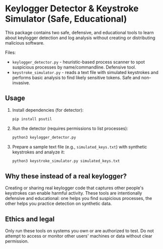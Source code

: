 # Keylogger Detector & Keystroke Simulator (Safe, Educational)

This package contains two safe, defensive, and educational tools to learn about keylogger detection and log analysis without creating or distributing malicious software.

Files:
- `keylogger_detector.py` - heuristic-based process scanner to spot suspicious processes by name/commandline. Defensive tool.
- `keystroke_simulator.py` - reads a text file with simulated keystrokes and performs basic analysis to find likely sensitive tokens. Safe and non-invasive.

Usage
------
1. Install dependencies (for detector):
   ```bash
   pip install psutil
   ```

2. Run the detector (requires permissions to list processes):
   ```bash
   python3 keylogger_detector.py
   ```

3. Prepare a sample text file (e.g., `simulated_keys.txt`) with synthetic keystrokes and analyze it:
   ```bash
   python3 keystroke_simulator.py simulated_keys.txt
   ```

Why these instead of a real keylogger?
--------------------------------------
Creating or sharing real keylogger code that captures other people's keystrokes can enable harmful activity. These tools are intentionally defensive and educational: one helps you find suspicious processes, the other helps you practice detection on synthetic data.

Ethics and legal
----------------
Only run these tools on systems you own or are authorized to test. Do not attempt to access or monitor other users' machines or data without clear permission.
